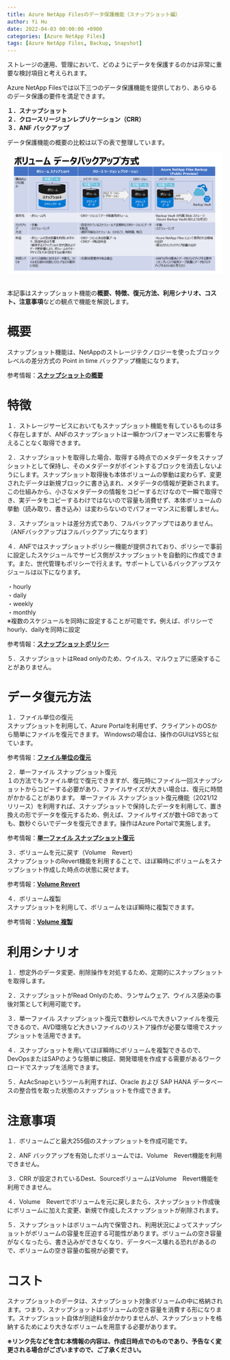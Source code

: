 ```yaml
---
title: Azure NetApp Filesのデータ保護機能（スナップショット編）
author: Yi Hu
date: 2022-04-03 00:00:00 +0900
categories: [Azure NetApp Files]
tags: [Azure NetApp Files, Backup, Snapshot]
---
```

ストレージの運用、管理において、どのようにデータを保護するのかは非常に重要な検討項目と考えられます。  

Azure NetApp Filesでは以下三つのデータ保護機能を提供しており、あらゆるのデータ保護の要件を満足できます。  

**１．スナップショット**  
**２．クロースリージョンレプリケーション（CRR）**  
**３．ANF バックアップ**  

データ保護機能の概要の比較は以下の表で整理しています。

<div style="text-align: left"><img src="/assets/blog/2022-04-03-ANF_Snapshot/1.png" ></div>
<br>

本記事はスナップショット機能の**概要、特徴、復元方法、利用シナリオ、コスト、注意事項**などの観点で機能を解説します。   


# 概要
スナップショット機能は、NetAppのストレージテクノロジーを使ったブロックレベルの差分方式の Point in time バックアップ機能になります。

参考情報：[**スナップショットの概要**](https://docs.microsoft.com/ja-jp/azure/azure-netapp-files/snapshots-introduction)  

# 特徴
１．ストレージサービスにおいてもスナップショット機能を有しているものは多く存在しますが、ANFのスナップショットは一瞬かつパフォーマンスに影響を与えることなく取得できます。

２．スナップショットを取得した場合、取得する時点でのメタデータをスナップショットとして保持し、そのメタデータがポイントするブロックを消去しないようにします。スナップショット取得後も本体ボリュームの挙動は変わらず、変更されたデータは新規ブロックに書き込まれ、メタデータの情報が更新されます。
この仕組みから、小さなメタデータの情報をコピーするだけなので一瞬で取得でき、実データをコピーするわけではないので容量も消費せず、本体ボリュームの挙動（読み取り、書き込み）は変わらないのでパフォーマンスに影響しません。

３．スナップショットは差分方式であり、フルバックアップではありません。（ANFバックアップはフルバックアップになります）

４．ANFではスナップショットポリシー機能が提供されており、ポリシーで事前に設定したスケジュールでサービス側がスナップショットを自動的に作成できます。また、世代管理もポリシーで行えます。サポートしているバックアップスケジュールは以下になります。  

・hourly  
・daily  
・weekly  
・monthly  
※複数のスケジュールを同時に設定することが可能です。例えば、ポリシーでhourly、dailyを同時に設定

参考情報：[**スナップショットポリシー**](https://docs.microsoft.com/ja-jp/azure/azure-netapp-files/azure-netapp-files-manage-snapshots)  

５．スナップショットはRead onlyのため、ウイルス、マルウェアに感染することがありません。

# データ復元方法
１．ファイル単位の復元  
スナップショットを利用して、Azure Portalを利用せず、クライアントのOSから簡単にファイルを復元できます。
Windowsの場合は、操作のGUIはVSSと似ています。

参考情報：[**ファイル単位の復元**](https://docs.microsoft.com/ja-jp/azure/azure-netapp-files/snapshots-restore-file-client)  

２．単一ファイル スナップショット復元  
１の方法でもファイル単位で復元できますが、復元時にファイル一回スナップショットからコピーする必要があり、ファイルサイズが大きい場合は、復元に時間がかかることがあります。
単一ファイル スナップショット復元機能（2021/12リリース）を利用すれば、スナップショットで保持したデータを利用して、置き換えの形でデータを復元するため、例えば、ファイルサイズが数十GBであっても、数秒ぐらいでデータを復元できます。操作はAzure Portalで実施します。

参考情報：[**単一ファイル スナップショット復元**](https://docs.microsoft.com/ja-jp/azure/azure-netapp-files/snapshots-restore-file-single)  


３．ボリュームを元に戻す（Volume　Revert）  
スナップショットのRevert機能を利用することで、ほぼ瞬時にボリュームをスナップショット作成した時点の状態に戻せます。

参考情報：[**Volume Revert**](https://docs.microsoft.com/ja-jp/azure/azure-netapp-files/snapshots-revert-volume)  

４．ボリューム複製  
スナップショットを利用して、ボリュームをほぼ瞬時に複製できます。

参考情報：[**Volume 複製**](https://docs.microsoft.com/ja-jp/azure/azure-netapp-files/snapshots-restore-new-volume)  


# 利用シナリオ
１．想定外のデータ変更、削除操作を対処するため、定期的にスナップショットを取得します。

２．スナップショットがRead Onlyのため、ランサムウェア、ウイルス感染の事後対策として利用可能です。

３．単一ファイル スナップショット復元で数秒レベルで大きいファイルを復元できるので、AVD環境など大きいファイルのリストア操作が必要な環境でスナップショットを活用できます。

４．スナップショットを用いてほぼ瞬時にボリュームを複製できるので、DevOpsまたはSAPのような簡単に検証、開発環境を作成する需要があるワークロードでスナップを活用できます。

５．AzAcSnapというツール利用すれば、Oracle および SAP HANA データベースの整合性を取った状態のスナップショットを作成できます。

# 注意事項 
１．ボリュームごと最大255個のスナップショットを作成可能です。

２．ANF バックアップを有効したボリュームでは、Volume　Revert機能を利用できません。

３．CRR が設定されているDest、SourceボリュームはVolume　Revert機能を利用できません。

４．Volume　Revertでボリュームを元に戻しまたら、スナップショット作成後にボリュームに加えた変更、新規で作成したスナップショットが削除されます。

５．スナップショットはボリューム内で保管され、利用状況によってスナップショットがボリュームの容量を圧迫する可能性があります。ボリュームの空き容量がなくなったら、書き込みができなくなり、データベース壊れる恐れがあるので、ボリュームの空き容量の監視が必要です。

# コスト
スナップショットのデータは、スナップショット対象ボリュームの中に格納されます。つまり、スナップショットはボリュームの空き容量を消費する形になります。スナップショット自体が別途料金がかかりませんが、スナップショットを格納するためにより大きなボリュームを用意する必要があります。


**※リンク先などを含む本情報の内容は、作成日時点でのものであり、予告なく変更される場合がございますので、ご了承ください。**

[^ga-filters]: [Google Analytics Core Reporting API: Filters](https://developers.google.com/analytics/devguides/reporting/core/v3/reference#filters)